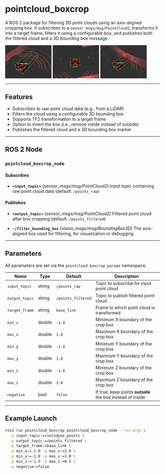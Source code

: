 # pointcloud_boxcrop

A ROS 2 package for filtering 3D point clouds using an axis-aligned cropping box.
It subscribes to a `sensor_msgs/msg/PointCloud2`, transforms it into a target frame, filters it using a configurable box, and publishes both the filtered cloud and a 3D bounding box message.

<p float="left">
  <img src=".docs/forward_ground.png" width="30%" />
  <img src=".docs/inner.png" width="30%" />
  <img src=".docs/forward_wall.png" width="30%" />
</p>


---

## Features

- Subscribes to raw point cloud data (e.g., from a LiDAR)
- Filters the cloud using a configurable 3D bounding box
- Supports TF2 transformation to a target frame
- Option to invert the box (i.e., remove inside instead of outside)
- Publishes the filtered cloud and a 3D bounding box marker

---

## ROS 2 Node

### `pointcloud_boxcrop_node`

#### Subscribes

- **`<input_topic>`** (*sensor_msgs/msg/PointCloud2*)
  Input topic containing raw point cloud data (default: `/points_raw`)

#### Publishes

- **`<output_topic>`** (*sensor_msgs/msg/PointCloud2*)
  Filtered point cloud after box cropping (default: `/points_filtered`)

- **`~/filter_bounding_box`** (*vision_msgs/msg/BoundingBox3D*)
  The axis-aligned box used for filtering, for visualization or debugging

---

## Parameters

All parameters are set via the `pointcloud_boxcrop_params` namespace.

| Name             | Type    | Default     | Description |
|------------------|---------|-------------|-------------|
| `input_topic`    | string  | `/points_raw`      | Topic to subscribe for input point cloud |
| `output_topic`   | string  | `/points_filtered` | Topic to publish filtered point cloud |
| `target_frame`   | string  | `base_link`        | Frame to which point cloud is transformed |
| `min_x`          | double  | `-1.0`       | Minimum X boundary of the crop box |
| `max_x`          | double  | `1.0`        | Maximum X boundary of the crop box |
| `min_y`          | double  | `-1.0`       | Minimum Y boundary of the crop box |
| `max_y`          | double  | `1.0`        | Maximum Y boundary of the crop box |
| `min_z`          | double  | `-1.0`       | Minimum Z boundary of the crop box |
| `max_z`          | double  | `1.0`        | Maximum Z boundary of the crop box |
| `negative`       | bool    | `false`      | If true, keep points **outside** the box instead of inside |

---

## Example Launch

```bash
ros2 run pointcloud_boxcrop pointcloud_boxcrop_node --ros-args \
  -p input_topic:=/velodyne_points \
  -p output_topic:=/points_filtered \
  -p target_frame:=base_link \
  -p min_x:=-2.0 -p max_x:=2.0 \
  -p min_y:=-1.0 -p max_y:=1.0 \
  -p min_z:=-1.5 -p max_z:=0.5 \
  -p negative:=false
